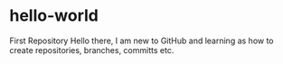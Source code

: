 # hello-world
First Repository
Hello there, I am new to GitHub and learning as how to create repositories, branches, committs etc.
